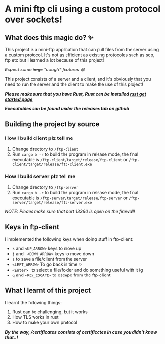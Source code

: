 # A mini ftp cli using a custom protocol over sockets!


## What does this magic do? :sparkles:

This project is a mini-ftp application that can pull files from the server using a custom protocol. It's not as efficient as existing protocoles such as scp, ftp etc but I learned a lot because of this project!

*Expect some ~~bugs~~ \*cough\* features :smile:*

This project consists of a server and a client, and it's obviously that you need to run the server and the client to make the use of this project!

***Please make sure that you have Rust, Rust can be installed <a href='https://www.rust-lang.org/learn/get-started'> rust get started page </a>***

***Executables can be found under the releases tab on github***

## Building the project by source
### How I build client plz tell me

1. Change directory to ``/ftp-client``
2. Run ``cargo b -r`` to build the program in release mode, the final executable is ``/ftp-client/target/release/ftp-client`` or ``/ftp-client/target/release/ftp-client.exe`` 


### How I build server plz tell me   

1. Change directory to ``/ftp-server``
2. Run ``cargo b -r`` to build the program in release mode, the final executable is ``/ftp-server/target/release/ftp-server`` or ``/ftp-server/target/release/ftp-server.exe`` 

*NOTE: Pleaes make sure that port 13360 is open on the firewall!*


## Keys in ftp-client

I implemented the following keys when doing stuff in ftp-client:
- ``k`` and ``<UP_ARROW>`` keys to move up
- ``j`` and `` <DOWN_ARROW>`` keys to move down
- ``s`` to save a file/client from the server
- ``<LEFT_ARROW>`` To go back in time  :sparkles:
- ``<Enter> `` to select a file/folder and do something useful with it ig
- ``q`` and ``<KEY_ESCAPE>`` to escape from the ftp-client 



## What I learnt of this project

I learnt the following things:
1. Rust can be challenging, but it works
2. How TLS works in rust
3. How to make your own protocol



***By the way, /certificates consists of certificates in case you didn't know that..!***

